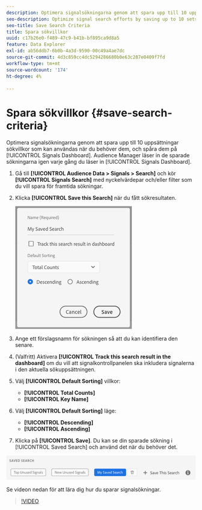 ```yaml
---
description: Optimera signalsökningarna genom att spara upp till 10 uppsättningar sökvillkor som du kan använda när du behöver dem, och spåra dem på kontrollpanelen. Audience Manager läser in de sparade sökningarna igen varje gång du läser in kontrollpanelen.
seo-description: Optimize signal search efforts by saving up to 10 sets of search criteria to use whenever you need them, and track them on the Dashboard. Audience Manager reloads the saved searches every time you load the Dashboard.
seo-title: Save Search Criteria
title: Spara sökvillkor
uuid: c17b26e0-f489-47c9-b41b-bf895ca9d8a5
feature: Data Explorer
exl-id: ab56ddb7-6b0b-4a3d-9590-00c49a4ae7dc
source-git-commit: 4d3c859cc4dc5294286680b0e63c287e0409f7fd
workflow-type: tm+mt
source-wordcount: '174'
ht-degree: 4%

---
```


# Spara sökvillkor {#save-search-criteria}

Optimera signalsökningarna genom att spara upp till 10 uppsättningar sökvillkor som kan användas när du behöver dem, och spåra dem på [!UICONTROL Signals Dashboard]. Audience Manager läser in de sparade sökningarna igen varje gång du läser in [!UICONTROL Signals Dashboard].

1. Gå till **[!UICONTROL Audience Data > Signals > Search]** och kör **[!UICONTROL Signals Search]** med nyckelvärdepar och/eller filter som du vill spara för framtida sökningar.
1. Klicka **[!UICONTROL Save this Search]** när du fått sökresultaten.

   ![Stegresultat](assets/save-search-criteria.png)
1. Ange ett förslagsnamn för sökningen så att du kan identifiera den senare.
1. (Valfritt) Aktivera **[!UICONTROL Track this search result in the dashboard]** om du vill att signalkontrollpanelen ska inkludera signalerna i den aktuella sökuppsättningen.
1. Välj **[!UICONTROL Default Sorting]** villkor:
   * **[!UICONTROL Total Counts]**
   * **[!UICONTROL Key Name]**
1. Välj **[!UICONTROL Default Sorting]** läge:
   * **[!UICONTROL Descending]**
   * **[!UICONTROL Ascending]**
1. Klicka på **[!UICONTROL Save]**. Du kan se din sparade sökning i [!UICONTROL Saved Search] och använd det när du behöver det.

![sparad sökning](assets/saved-search.png)

Se videon nedan för att lära dig hur du sparar signalsökningar.

>[!VIDEO](https://video.tv.adobe.com/v/25147/)
